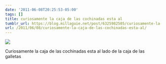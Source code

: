 ```yaml
---
date: '2011-06-08T20:25:53-05:00'
tags: []
title: curiosamente la caja de las cochinadas esta al
tumblr_url: https://blog.millaguie.net/post/6325982505/curiosamente-la-caja-de-las-cochinadas-esta-al
url: /2011/06/08/curiosamente-la-caja-de-las-cochinadas-esta-al/
---
```


 ![](/tumblr_files/tumblr_lmhhv5URNd1qa32dco1_1280.jpg)  

Curiosamente la caja de las cochinadas esta al lado de la caja de las galletas